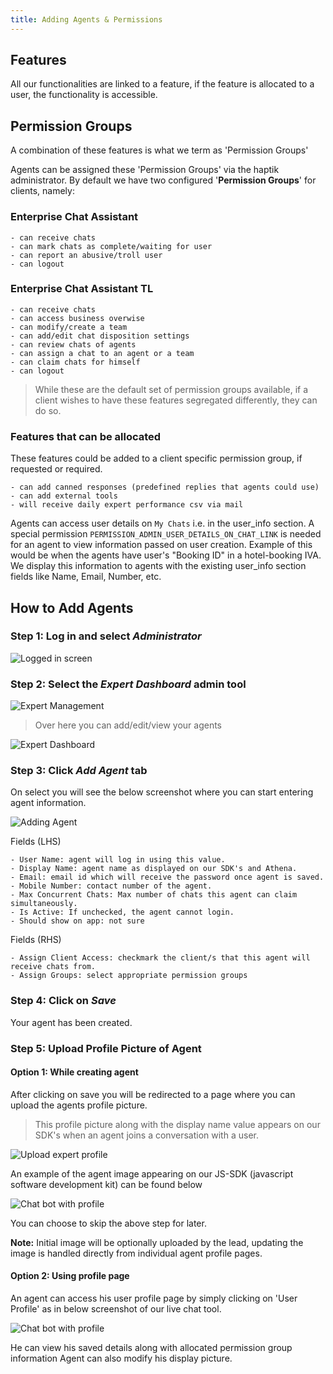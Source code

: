```yaml
---
title: Adding Agents & Permissions
---
```


## Features
All our functionalities are linked to a feature, if the feature is allocated to a user, the functionality is accessible.

## Permission Groups

A combination of these features is what we term as 'Permission Groups'

Agents can be assigned these 'Permission Groups' via the haptik administrator. By default we have two configured '**Permission Groups**' for clients, namely:

### Enterprise Chat Assistant

	- can receive chats
	- can mark chats as complete/waiting for user
	- can report an abusive/troll user
	- can logout

### Enterprise Chat Assistant TL

	- can receive chats
	- can access business overwise
	- can modify/create a team
	- can add/edit chat disposition settings
	- can review chats of agents
	- can assign a chat to an agent or a team
	- can claim chats for himself
	- can logout

>  While these are the default set of permission groups available, if a client wishes to have these features segregated differently, they can do so.


### Features that can be allocated

These features could be added to a client specific permission group, if requested or required.

	- can add canned responses (predefined replies that agents could use)
	- can add external tools
	- will receive daily expert performance csv via mail

<!-- TODO: add a link to permission group editing here -->

Agents can access user details on `My Chats` i.e. in the user_info section. A special permission `PERMISSION_ADMIN_USER_DETAILS_ON_CHAT_LINK` is needed for an agent to view information passed on user creation. Example of this would be when the agents have user's "Booking ID" in a hotel-booking IVA. We display this information to agents with the existing user_info section fields like Name, Email, Number, etc.

## How to Add Agents

### Step 1: Log in and select *Administrator*

![Logged in screen](assets/haptik_logged_in_screen.png)

### Step 2: Select the *Expert Dashboard* admin tool

![Expert Management](assets/expert_management.png)

>  Over here you can add/edit/view your agents

![Expert Dashboard](assets/expert_dashboard.png)

### Step 3: Click *Add Agent* tab

On select you will see the below screenshot where you can start entering agent information.

![Adding Agent](assets/add_agent.png)

Fields (LHS)

	- User Name: agent will log in using this value.
	- Display Name: agent name as displayed on our SDK's and Athena.
	- Email: email id which will receive the password once agent is saved.
	- Mobile Number: contact number of the agent.
	- Max Concurrent Chats: Max number of chats this agent can claim simultaneously.
	- Is Active: If unchecked, the agent cannot login.
	- Should show on app: not sure

Fields (RHS)

	- Assign Client Access: checkmark the client/s that this agent will receive chats from.
	- Assign Groups: select appropriate permission groups

### Step 4: Click on *Save*

Your agent has been created.

### Step 5: Upload Profile Picture of Agent

#### Option 1: While creating agent
After clicking on save you will be redirected to a page where you can upload the agents profile picture.

>  This profile picture along with the display name value appears on our SDK's when an agent joins a conversation with a user.

![Upload expert profile](assets/upload_expert_profile.png)

An example of the agent image appearing on our JS-SDK (javascript software development kit) can be found below

![Chat bot with profile](assets/chat_bot_with_profile.png)

You can choose to skip the above step for later.

**Note:** Initial image will be optionally uploaded by the lead, updating the image is handled directly from individual agent profile pages.

#### Option 2: Using profile page

An agent can access his user profile page by simply clicking on 'User Profile' as in below screenshot of our live chat tool.

![Chat bot with profile](assets/how_to_access_profile.png)

He can view his saved details along with allocated permission group information
Agent can also modify his display picture.

<!-- TODO: add profile page screen shot here -->


